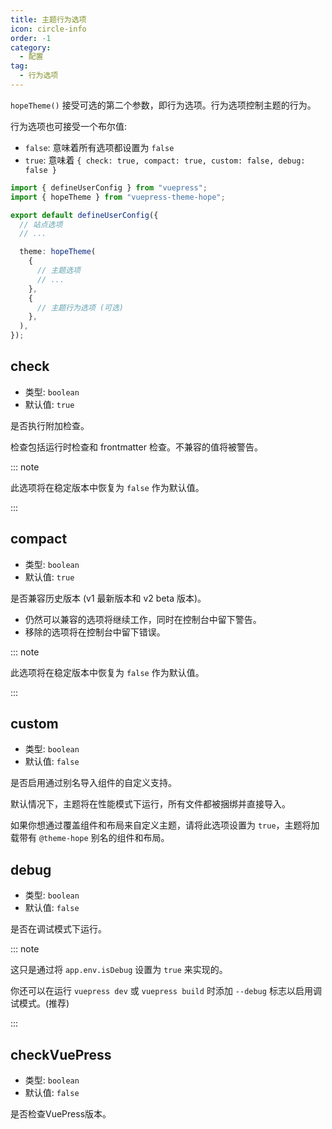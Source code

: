 ```yaml
---
title: 主题行为选项
icon: circle-info
order: -1
category:
  - 配置
tag:
  - 行为选项
---
```


`hopeTheme()` 接受可选的第二个参数，即行为选项。行为选项控制主题的行为。

行为选项也可接受一个布尔值:

- `false`: 意味着所有选项都设置为 `false`
- `true`: 意味着 `{ check: true, compact: true, custom: false, debug: false }`

<!-- more -->

```ts twoslash title=".vuepress/config.ts"
import { defineUserConfig } from "vuepress";
import { hopeTheme } from "vuepress-theme-hope";

export default defineUserConfig({
  // 站点选项
  // ...

  theme: hopeTheme(
    {
      // 主题选项
      // ...
    },
    {
      // 主题行为选项 (可选)
    },
  ),
});
```

## check

- 类型: `boolean`
- 默认值: `true`

是否执行附加检查。

检查包括运行时检查和 frontmatter 检查。不兼容的值将被警告。

::: note

此选项将在稳定版本中恢复为 `false` 作为默认值。

:::

## compact

- 类型: `boolean`
- 默认值: `true`

是否兼容历史版本 (v1 最新版本和 v2 beta 版本)。

- 仍然可以兼容的选项将继续工作，同时在控制台中留下警告。
- 移除的选项将在控制台中留下错误。

::: note

此选项将在稳定版本中恢复为 `false` 作为默认值。

:::

## custom

- 类型: `boolean`
- 默认值: `false`

是否启用通过别名导入组件的自定义支持。

默认情况下，主题将在性能模式下运行，所有文件都被捆绑并直接导入。

如果你想通过覆盖组件和布局来自定义主题，请将此选项设置为 `true`，主题将加载带有 `@theme-hope` 别名的组件和布局。

## debug

- 类型: `boolean`
- 默认值: `false`

是否在调试模式下运行。

::: note

这只是通过将 `app.env.isDebug` 设置为 `true` 来实现的。

你还可以在运行 `vuepress dev` 或 `vuepress build` 时添加 `--debug` 标志以启用调试模式。(推荐)

:::

## checkVuePress

- 类型: `boolean`
- 默认值: `false`

是否检查VuePress版本。
